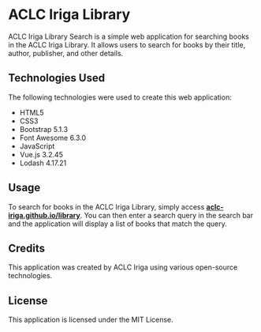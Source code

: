 # ACLC Iriga Library
ACLC Iriga Library Search is a simple web application for searching books in the ACLC Iriga Library. It allows users to search for books by their title, author, publisher, and other details.

## Technologies Used
The following technologies were used to create this web application:

* HTML5
* CSS3
* Bootstrap 5.1.3
* Font Awesome 6.3.0
* JavaScript
* Vue.js 3.2.45
* Lodash 4.17.21

## Usage

To search for books in the ACLC Iriga Library, simply access [**aclc-iriga.github.io/library**](https://aclc-iriga.github.io/library). You can then enter a search query in the search bar and the application will display a list of books that match the query.

## Credits
This application was created by ACLC Iriga using various open-source technologies.

## License
This application is licensed under the MIT License.